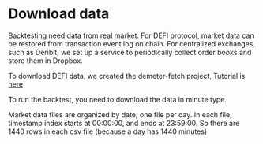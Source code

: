 # Download data

Backtesting need data from real market. 
For DEFI protocol, market data can be restored from transaction event log on
chain.
For centralized exchanges, such as Deribit, we set up a service to periodically collect order books and store them in Dropbox.

To download DEFI data, we created the demeter-fetch project, Tutorial is [here](https://github.com/zelos-alpha/demeter-fetch)

To run the backtest, you need to download the data in minute type.

Market data files are organized by date, one file per day.
In each file, timestamp index starts at 00:00:00, and ends at 23:59:00. So there are 1440 rows in each csv file (because
a day has 1440 minutes) 
